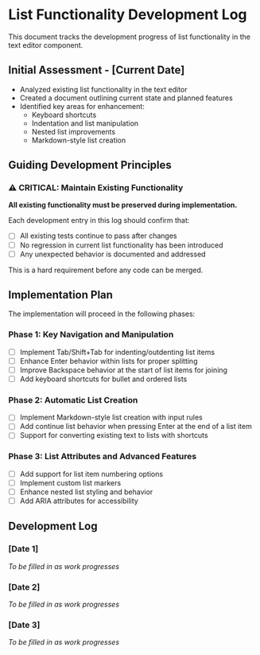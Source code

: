 # List Functionality Development Log

This document tracks the development progress of list functionality in the text editor component.

## Initial Assessment - [Current Date]

- Analyzed existing list functionality in the text editor
- Created a document outlining current state and planned features
- Identified key areas for enhancement:
  - Keyboard shortcuts
  - Indentation and list manipulation
  - Nested list improvements
  - Markdown-style list creation

## Guiding Development Principles

### ⚠️ CRITICAL: Maintain Existing Functionality

**All existing functionality must be preserved during implementation.**

Each development entry in this log should confirm that:
- [ ] All existing tests continue to pass after changes
- [ ] No regression in current list functionality has been introduced
- [ ] Any unexpected behavior is documented and addressed

This is a hard requirement before any code can be merged.

## Implementation Plan

The implementation will proceed in the following phases:

### Phase 1: Key Navigation and Manipulation

- [ ] Implement Tab/Shift+Tab for indenting/outdenting list items
- [ ] Enhance Enter behavior within lists for proper splitting
- [ ] Improve Backspace behavior at the start of list items for joining
- [ ] Add keyboard shortcuts for bullet and ordered lists

### Phase 2: Automatic List Creation

- [ ] Implement Markdown-style list creation with input rules
- [ ] Add continue list behavior when pressing Enter at the end of a list item
- [ ] Support for converting existing text to lists with shortcuts

### Phase 3: List Attributes and Advanced Features

- [ ] Add support for list item numbering options
- [ ] Implement custom list markers
- [ ] Enhance nested list styling and behavior
- [ ] Add ARIA attributes for accessibility

## Development Log

### [Date 1]
*To be filled in as work progresses*

### [Date 2]
*To be filled in as work progresses*

### [Date 3]
*To be filled in as work progresses* 
